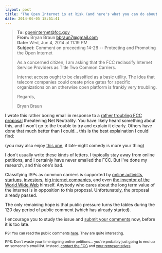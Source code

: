 ```yaml
---
layout: post
title: "The Open Internet is at Risk (and here's what you can do about it)"
date: 2014-06-05 18:51:41
---
```


> **To:** openinternet@fcc.gov  
> **From:** Bryan Braun <bbraun7@gmail.com>  
> **Date:** Wed, Jun 4, 2014 at 11:19 PM  
> **Subject:** Comment on proceeding 14-28 -- Protecting and Promoting the Open Internet
> 
> As a concerned citizen, I am asking that the FCC reclassify Internet Service Providers as Title Two Common Carriers.
> 
> Internet access ought to be classified as a basic utility. The idea that telecom companies could create price gates for specific organizations on an otherwise open platform is frankly very troubling.
> 
> Regards,
> 
> Bryan Braun

I wrote this rather boring email in response to a [rather troubling FCC proposal][1] threatening Net Neutrality. You have likely heard something about this, and I won't go to the trouble to try and explain it clearly. Others have done that much better than I could... this is the best explaination I could find:

 [1]: http://www.fcc.gov/document/protecting-and-promoting-open-internet-nprm



(you may also enjoy [this one][2], if late-night comedy is more your thing)

 [2]: https://www.youtube.com/watch?v=fpbOEoRrHyU

I don't usually write these kinds of letters. I typically stay away from online petitions, and I certainly have never emailed the FCC. But I've done my research, and this one's bad.

Classifying ISPs as common carriers is supported by [online activists][3], [startups][4], [investors][5], [big internet companies][6], and even [the inventor of the World Wide Web][7] himself. Anybody who cares about the long term value of the internet is in opposition to this proposal. Unfortunately, the proposal already passed. 

 [3]: https://www.eff.org/issues/net-neutrality
 [4]: http://www.startupsfornetneutrality.org/
 [5]: http://thenextweb.com/insider/2014/05/08/50-prominent-vcs-sign-letter-fcc-support-net-neutrality/
 [6]: http://www.huffingtonpost.com/2014/05/07/net-neutrality-fcc-facebook-google_n_5283931.html
 [7]: http://dig.csail.mit.edu/breadcrumbs/node/144

The only remaining hope is that public pressure turns the tables during the 120 day period of public comment (which has already started).

I encourage you to study the issue and [submit your comments][8] now, before it is too late.

 [8]: http://www.fcc.gov/comments

<small>PS: You can read the public comments <a href="http://apps.fcc.gov/ecfs/comment_search/execute?proceeding=14-28">here</a>. They are quite interesting.</small>

<small>PPS: Don't waste your time signing online petitions... you're probably just going to end up on someone's email list. Instead, <a href="http://www.fcc.gov/comments">contact the FCC</a> and <a href="http://act.freepress.net/call/internet_congress_nn/">your representatives</a>.</small>